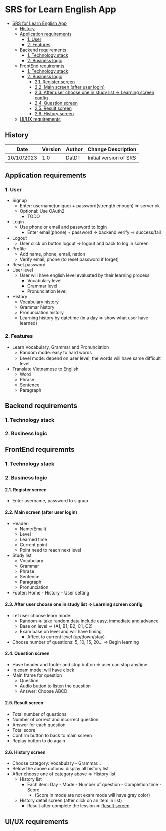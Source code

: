 # SRS for Learn English App
<!-- TOC -->
* [SRS for Learn English App](#srs-for-learn-english-app)
  * [History](#history)
  * [Application requirements](#application-requirements)
    * [1. User](#1-user)
    * [2. Features](#2-features)
  * [Backend requirements](#backend-requirements)
    * [1. Technology stack](#1-technology-stack)
    * [2. Business logic](#2-business-logic)
  * [FrontEnd requiremnts](#frontend-requiremnts)
    * [1. Technology stack](#1-technology-stack)
    * [2. Business logic](#2-business-logic)
      * [2.1. Register screen](#21-register-screen)
      * [2.2. Main screen (after user login)](#22-main-screen--after-user-login-)
      * [2.3. After user choose one in study list => Learning screen config](#23-after-user-choose-one-in-study-list---learning-screen-config)
      * [2.4. Question screen](#24-question-screen)
      * [2.5. Result screen](#25-result-screen)
      * [2.6. History screen](#26-history-screen)
  * [UI/UX requirements](#uiux-requirements)
<!-- TOC -->
## History
|Date|Version|Author|Change Description|
|----|-------|------|------------------|
|10/10/2023|1.0|DatDT|Initial version of SRS|

## Application requirements
### 1. User
- Signup
  - Enter: username(unique) + password(strength enough) => server ok
  - Optional: Use OAuth2
    - TODO
- Login
  - Use phone or email and password to login
    - Enter email(phone) + password => backend verify => success/fail
- Logout
  - User click on button logout => logout and back to log in screen
- Profile
  - Add name, phone, email, nation
  - Verify email, phone (to reset password if forget)
- Reset password
- User level
  - User will have english level evaluated by their learning process
    - Vocabulary level
    - Grammar level
    - Pronunciation level
- History
  - Vocabulary history
  - Grammar history
  - Pronunciation history
  - Learning history by datetime (in a day => show what user have learned)
### 2. Features
- Learn Vocabulary, Grammar and Pronunciation
  - Random mode: easy to hard words
  - Level mode: depend on user level, the words will have same difficult level
- Translate Vietnamese to English
  - Word
  - Phrase
  - Sentence
  - Paragraph
## Backend requirements
### 1. Technology stack
### 2. Business logic
## FrontEnd requiremnts
### 1. Technology stack
### 2. Business logic
#### 2.1. Register screen
- Enter username, password to signup
#### 2.2. Main screen (after user login)
- Header: 
  - Name(Email)
  - Level
  - Learned time
  - Current point
  - Point need to reach next level
- Study list
  - Vocabulary
  - Grammar
  - Phrase
  - Sentence
  - Paragraph
  - Pronunciation
- Footer: Home - History - User setting 
#### 2.3. After user choose one in study list => Learning screen config
- Let user choose learn mode:
  - Random => take random data include easy, immediate and advance
  - Base on level => (A1, B1, B2, C1, C2)
  - Exam base on level and will have timing
    - Affect to current level (up/down/stay)
- Choose number of questions: 5, 10, 15, 20... => Begin learning
#### 2.4. Question screen
- Have header and footer and stop button => user can stop anytime
- In exam mode: will have clock
- Main frame for question
  - Question
  - Audio button to listen the question
  - Answer: Choose ABCD
#### 2.5. Result screen
- Total number of questions
- Number of correct and incorrect question
- Answer for each question
- Total score
- Confirm button to back to main screen
- Replay button to do again
#### 2.6. History screen
- Choose category: Vocabulary - Grammar...
- Below the above options: display all history list 
- After choose one of category above => History list
  - History list
    - Each item: Day - Mode - Number of question - Completion time - Score
      - (Score in mode are not exam mode will have gray color)
  - History detail screen (after click on an item in list)
    - Result after complete the lession => [Result screen](#result-screen)
## UI/UX requirements





